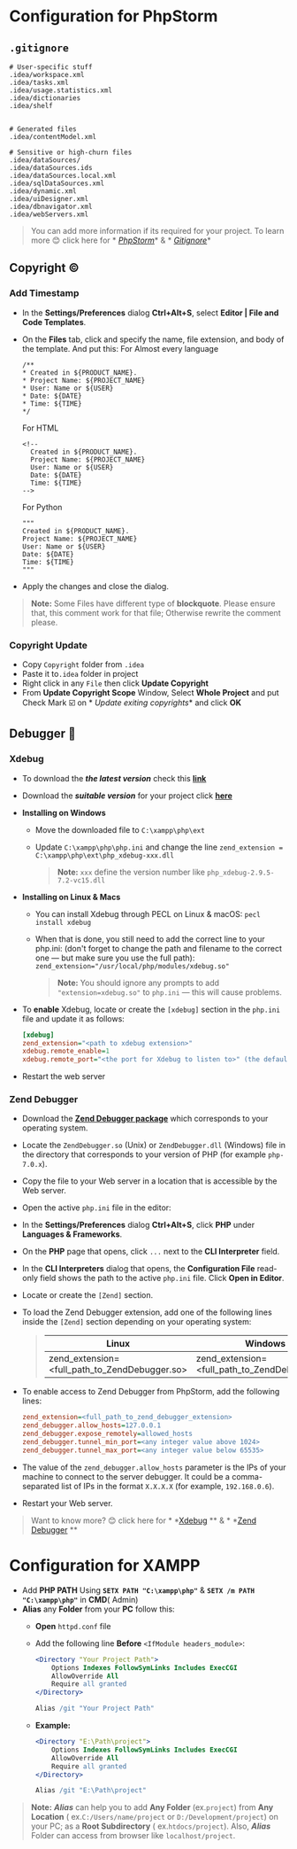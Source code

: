 # Configuration for PhpStorm

## ````.gitignore````

````gitignore
# User-specific stuff
.idea/workspace.xml
.idea/tasks.xml
.idea/usage.statistics.xml
.idea/dictionaries
.idea/shelf


# Generated files
.idea/contentModel.xml

# Sensitive or high-churn files
.idea/dataSources/
.idea/dataSources.ids
.idea/dataSources.local.xml
.idea/sqlDataSources.xml
.idea/dynamic.xml
.idea/uiDesigner.xml
.idea/dbnavigator.xml
.idea/webServers.xml
````

> You can add more information if its required for your project. To learn more :blush: click here for *
*[PhpStorm](https://intellij-support.jetbrains.com/hc/en-us/articles/206544839)** & *
*[Gitignore](https://github.com/github/gitignore)**

## Copyright ©

### Add Timestamp

* In the **Settings/Preferences** dialog **Ctrl+Alt+S**, select **Editor | File and Code Templates**.

* On the **Files** tab, click and specify the name, file extension, and body of the template. And put this:
  For Almost every language
    ````
    /** 
    * Created in ${PRODUCT_NAME}.
    * Project Name: ${PROJECT_NAME}
    * User: Name or ${USER}
    * Date: ${DATE}
    * Time: ${TIME}
    */
    ````
  For HTML
    ````
    <!-- 
      Created in ${PRODUCT_NAME}.
      Project Name: ${PROJECT_NAME}
      User: Name or ${USER}
      Date: ${DATE}
      Time: ${TIME}
    -->
    ````
  For Python
    ````
    """
    Created in ${PRODUCT_NAME}.
    Project Name: ${PROJECT_NAME}
    User: Name or ${USER}
    Date: ${DATE}
    Time: ${TIME}
    """
    ````
* Apply the changes and close the dialog.

> **Note:** Some Files have different type of **blockquote**. Please ensure that, this comment work for that file;
> Otherwise rewrite the comment please.

### Copyright Update

* Copy ````Copyright```` folder from ````.idea````
* Paste it to````.idea```` folder in project
* Right click in any ````File```` then click **Update Copyright**
* From **Update Copyright Scope** Window, Select **Whole Project** and put Check Mark :ballot_box_with_check: on *
  *Update exiting copyrights** and click **OK**

## Debugger 🐞

### Xdebug

* To download the ***the latest version*** check this **[link](https://xdebug.org/docs/install)**
* Download the ***suitable version*** for your project click **[here](https://xdebug.org/wizard)**
* **Installing on Windows**
    * Move the downloaded file to ````C:\xampp\php\ext````
    * Update ````C:\xampp\php\php.ini```` and change the line
      ````zend_extension = C:\xampp\php\ext\php_xdebug-xxx.dll````

      > **Note:** ````xxx```` define the version number like ````php_xdebug-2.9.5-7.2-vc15.dll````

* **Installing on Linux & Macs**
    * You can install Xdebug through PECL on Linux & macOS: ````pecl install xdebug````
    * When that is done, you still need to add the correct line to your php.ini: (don't forget to change the path and
      filename to the correct one — but make sure you use the full
      path): ````zend_extension="/usr/local/php/modules/xdebug.so"````

      > **Note:** You should ignore any prompts to add ````"extension=xdebug.so"```` to ````php.ini```` — this will
      cause problems.
* To **enable** Xdebug, locate or create the ````[xdebug]```` section in the ````php.ini```` file and update it as
  follows:

    ````ini
    [xdebug]
    zend_extension="<path to xdebug extension>"
    xdebug.remote_enable=1
    xdebug.remote_port="<the port for Xdebug to listen to>" (the default port is 9000)
    ````

* Restart the web server

### Zend Debugger

* Download the **[Zend Debugger package](https://www.zend.com/downloads/zend-studio-web-debugger)** which corresponds to
  your operating system.
* Locate the ````ZendDebugger.so```` (Unix) or ````ZendDebugger.dll```` (Windows) file in the directory that corresponds
  to your version of PHP (for example ````php-7.0.x````).
* Copy the file to your Web server in a location that is accessible by the Web server.
* Open the active ````php.ini```` file in the editor:
* In the **Settings/Preferences** dialog **Ctrl+Alt+S**, click **PHP** under **Languages & Frameworks**.
* On the **PHP** page that opens, click ````...```` next to the **CLI Interpreter** field.
* In the **CLI Interpreters** dialog that opens, the **Configuration File** read-only field shows the path to the
  active ````php.ini```` file. Click **Open in Editor**.
* Locate or create the ````[Zend]```` section.
* To load the Zend Debugger extension, add one of the following lines inside the ````[Zend]```` section depending on
  your operating system:

  > | Linux | Windows|
  >| ----------- | ----------- |
  > | zend_extension=<full_path_to_ZendDebugger.so> | zend_extension=<full_path_to_ZendDebugger.dll> |

* To enable access to Zend Debugger from PhpStorm, add the following lines:

    ````ini
    zend_extension=<full_path_to_zend_debugger_extension>
    zend_debugger.allow_hosts=127.0.0.1
    zend_debugger.expose_remotely=allowed_hosts
    zend_debugger.tunnel_min_port=<any integer value above 1024>
    zend_debugger.tunnel_max_port=<any integer value below 65535>
    ````

* The value of the ````zend_debugger.allow_hosts```` parameter is the IPs of your machine to connect to the server
  debugger. It could be a comma-separated list of IPs in the format ````X.X.X.X```` (for example, ````192.168.0.6````).

* Restart your Web server.

> Want to know more? :blush: click here for *
*[Xdebug](https://www.jetbrains.com/help/phpstorm/2020.1/configuring-xdebug.html?utm_campaign=PS&utm_content=2020.1&utm_medium=link&utm_source=product)
** & *
*[Zend Debugger](https://www.jetbrains.com/help/phpstorm/2020.1/configuring-zend-debugger.html?utm_campaign=PS&utm_content=2020.1&utm_medium=link&utm_source=product)
**

# Configuration for XAMPP

* Add **PHP PATH** Using **````SETX PATH "C:\xampp\php"````** & **````SETX /m PATH "C:\xampp\php"````** in **CMD**(
  Admin)
* **Alias** any **Folder** from your **PC** follow this:
    * **Open** ````httpd.conf```` file
    * Add the following line **Before** ````<IfModule headers_module>````:

        ````apache
        <Directory "Your Project Path">
            Options Indexes FollowSymLinks Includes ExecCGI
            AllowOverride All
            Require all granted
        </Directory>
        
        Alias /git "Your Project Path"
        ````
    * **Example:**
        ````apache
        <Directory "E:\Path\project">
            Options Indexes FollowSymLinks Includes ExecCGI
            AllowOverride All
            Require all granted
        </Directory>
        
        Alias /git "E:\Path\project"
        ````

> **Note:** ***Alias*** can help you to add **Any Folder** (ex.````project````) from **Any Location** (
> ex.````C:/Users/name/project```` or ````D:/Development/project````) on your PC; as a **Root Subdirectory** (
> ex.````htdocs/project````). Also, ***Alias*** Folder can access from browser like ````localhost/project````.
